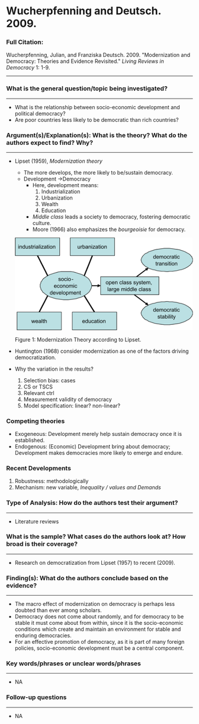 # Wucherpfenning and Deutsch. 2009.

### Full Citation:

Wucherpfenning, Julian, and Franziska Deutsch. 2009. "Modernization and Democracy: Theories and Evidence Revisited." *Living Reviews in Democracy* 1: 1-9.

---

### What is the general question/topic being investigated?

---

- What is the relationship between socio-economic development and political democracy?
- Are poor countries less likely to be democratic than rich countries?

### Argument(s)/Explanation(s): What is the theory? What do the authors expect to find? Why?

---

- Lipset (1959), *Modernization theory*
    - The more develops, the more likely to be/sustain democracy.
    - Development $\rightarrow$Democracy
        - Here, development means:
            1. Industrialization
            2. Urbanization
            3. Wealth
            4. Education
        - *Middle class* leads a society to democracy, fostering democratic culture.
        - Moore (1966) also emphasizes the *bourgeoisie* for democracy.

    ![Wucherpfenning%20and%20Deutsch%202009%201742ee1f13a7445c9db9fb2c45bd76d1/Untitled.png](Wucherpfenning%20and%20Deutsch%202009%201742ee1f13a7445c9db9fb2c45bd76d1/Untitled.png)

    Figure 1: Modernization Theory according to Lipset.

- Huntington (1968) consider modernization as one of the factors driving democratization.
- Why the variation in the results?
    1. Selection bias: cases
    2. CS or TSCS
    3. Relevant ctrl
    4. Measurement validity of democracy
    5. Model specification: linear? non-linear?

### Competing theories

- Exogeneous: Development merely help sustain democracy once it is established.
- Endogenous: (Economic) Development bring about democracy; Development makes democracies more likely to emerge and endure.

### Recent Developments

1. Robustness: methodologically
2. Mechanism: new variable, *Inequality / values and Demands*

### Type of Analysis: How do the authors test their argument?

---

- Literature reviews

### What is the sample? What cases do the authors look at? How broad is their coverage?

---

- Research on democratization from Lipset (1957) to recent (2009).

### Finding(s): What do the authors conclude based on the evidence?

---

- The macro effect of modernization on democracy is perhaps less doubted than ever among scholars.
- Democracy does not come about randomly, and for democracy to be stable it must come about from within, since it is the socio-economic conditions which create and maintain an environment for stable and enduring democracies.
- For an effective promotion of democracy, as it is part of many foreign policies, socio-economic development must be a central component.

### Key words/phrases or unclear words/phrases

---

- NA

### Follow-up questions

---

- NA
